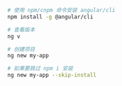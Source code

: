 ``` bash
# 使用 npm/cnpm 命令安装 angular/cli
npm install -g @angular/cli
```
``` bash
# 查看版本
ng v
```

``` bash
# 创建项目
ng new my-app
```
``` bash
# 如果要跳过 npm i 安装
ng new my-app --skip-install
```











